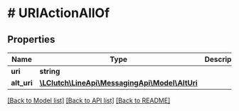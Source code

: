 # # URIActionAllOf

## Properties

Name | Type | Description | Notes
------------ | ------------- | ------------- | -------------
**uri** | **string** |  | [optional]
**alt_uri** | [**\LClutch\LineApi\MessagingApi\Model\AltUri**](AltUri.md) |  | [optional]

[[Back to Model list]](../../README.md#models) [[Back to API list]](../../README.md#endpoints) [[Back to README]](../../README.md)
